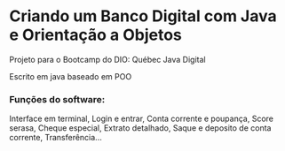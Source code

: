 # Criando um Banco Digital com Java e Orientação a Objetos
Projeto para o Bootcamp do DIO: Québec Java Digital

Escrito em java baseado em POO

### Funções do software:

Interface em terminal, Login e entrar, Conta corrente e poupança, Score serasa, Cheque especial, Extrato detalhado, Saque e deposito de conta corrente, Transferência...